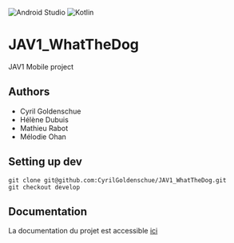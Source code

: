 ![Android Studio](https://img.shields.io/badge/Android-3DDC84?style=&logo=android&logoColor=white)
![Kotlin](https://img.shields.io/badge/Kotlin-0095D5?&style=flat-square&logo=kotlin&logoColor=white)

# JAV1_WhatTheDog

JAV1 Mobile project

## Authors
- Cyril Goldenschue
- Hélène Dubuis
- Mathieu Rabot
- Mélodie Ohan

## Setting up dev

```
git clone git@github.com:CyrilGoldenschue/JAV1_WhatTheDog.git
git checkout develop
```

## Documentation
La documentation du projet est accessible [ici](documentation/index_documentation.md)

